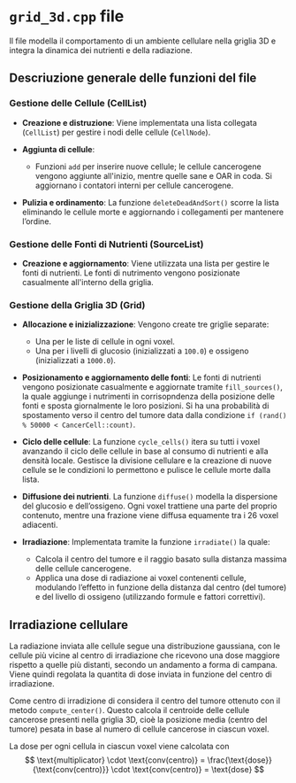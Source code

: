 # `grid_3d.cpp` file

Il file modella il comportamento di un ambiente cellulare nella griglia 3D e integra la dinamica dei nutrienti e della radiazione.

## Descriuzione generale delle funzioni del file
### Gestione delle Cellule (CellList)
- **Creazione e distruzione**: Viene implementata una lista collegata (`CellList`) per gestire i nodi delle cellule (`CellNode`).

- **Aggiunta di cellule**:  
  - Funzioni `add` per inserire nuove cellule; le cellule cancerogene vengono aggiunte all'inizio, mentre quelle sane e OAR in coda. Si aggiornano i contatori interni per cellule cancerogene.

- **Pulizia e ordinamento**: La funzione `deleteDeadAndSort()` scorre la lista eliminando le cellule morte e aggiornando i collegamenti per mantenere l’ordine.

### Gestione delle Fonti di Nutrienti (SourceList)

- **Creazione e aggiornamento**: Viene utilizzata una lista per gestire le fonti di nutrienti. Le fonti di nutrimento vengono posizionate casualmente all'interno della griglia.
### Gestione della Griglia 3D (Grid)
- **Allocazione e inizializzazione**: Vengono create tre griglie separate:
    - Una per le liste di cellule in ogni voxel.
    - Una per i livelli di glucosio (inizializzati a `100.0`) e ossigeno (inizializzati a `1000.0`).

- **Posizionamento e aggiornamento delle fonti**: Le fonti di nutrienti vengono posizionate casualmente e aggiornate tramite `fill_sources()`, la quale aggiunge i nutrimenti in corrisopndenza della posizione delle fonti e sposta giornalmente le loro posizioni. Si ha una probabilità di spostamento verso il centro del tumore data dalla condizione `if (rand() % 50000 < CancerCell::count)`.

- **Ciclo delle cellule**: La funzione `cycle_cells()` itera su tutti i voxel avanzando il ciclo delle cellule in base al consumo di nutrienti e alla densità locale. Gestisce la divisione cellulare e la creazione di nuove cellule se le condizioni lo permettono e pulisce le cellule morte dalla lista.

- **Diffusione dei nutrienti**. La funzione `diffuse()` modella la dispersione del glucosio e dell’ossigeno. Ogni voxel trattiene una parte del proprio contenuto, mentre una frazione viene diffusa equamente tra i 26 voxel adiacenti.

- **Irradiazione**: Implementata tramite la funzione `irradiate()` la quale:
    - Calcola il centro del tumore e il raggio basato sulla distanza massima delle cellule cancerogene.
    - Applica una dose di radiazione ai voxel contenenti cellule, modulando l’effetto in funzione della distanza dal centro (del tumore) e del livello di ossigeno (utilizzando formule e fattori correttivi).

## Irradiazione cellulare
La radiazione inviata alle cellule segue una distribuzione gaussiana, con le cellule più vicine al centro di irradiazione che ricevono una dose maggiore rispetto a quelle più distanti, secondo un andamento a forma di campana.
Viene quindi regolata la quantita di dose inviata in funzione del centro di irradiazione.

Come centro di irradizione di considera il centro del tumore ottenuto con il metodo  `compute_center()`. Questo calcola il centroide delle cellule cancerose presenti nella griglia 3D, cioè la posizione media (centro del tumore) pesata in base al numero di cellule cancerose in ciascun voxel.

La dose per ogni cellula in ciascun voxel viene calcolata con 
$$
\text{multiplicator} \cdot \text{conv(centro)} = \frac{\text{dose}}{\text{conv(centro)}} \cdot \text{conv(centro)} = \text{dose}
$$
